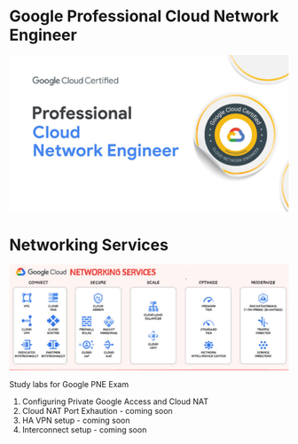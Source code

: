 # Google Professional Cloud Network Engineer


![img](pne.png)


# Networking Services


![img](netw_ser.png)

Study labs for Google PNE Exam
1. Configuring Private Google Access and Cloud NAT
2. Cloud NAT Port Exhaution - coming soon
3. HA VPN setup - coming soon
4. Interconnect setup - coming soon